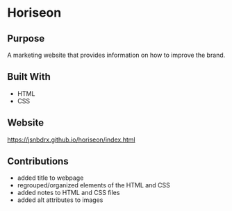 # Horiseon

## Purpose
A marketing website that provides information on how to improve the brand.

## Built With
* HTML
* CSS

## Website
https://jsnbdrx.github.io/horiseon/index.html

## Contributions
* added title to webpage
* regrouped/organized elements of the HTML and CSS
* added notes to HTML and CSS files
* added alt attributes to images

